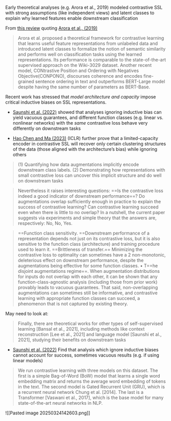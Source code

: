 Early theoretical analyses (e.g. Arora et al., 2019) modeled contrastive SSL with strong assumptions (like independent views) and latent classes to explain why learned features enable downstream classification​

From [this review](https://www.mdpi.com/2227-7080/9/1/2#:~:text=framework%20results%20in%20huge%20improvement,Position%20and%20Ordering%20with%20Negatives) quoting [Arora et al., (2019)](https://proceedings.mlr.press/v97/saunshi19a)

> Arora et al. proposed a theoretical framework for contrastive learning that learns useful feature representations from unlabeled data and introduced latent classes to formalize the notion of semantic similarity and performs well on classification tasks using the learned representations. Its performance is comparable to the state-of-the-art supervised approach on the Wiki-3029 dataset. Another recent model, CONtrastive Position and Ordering with Negatives Objective(CONPONO), discourses coherence and encodes fine-grained sentence ordering in text and outperforms BERT-Large model despite having the same number of parameters as BERT-Base.

Recent work has stressed that _model architecture and capacity_ impose critical inductive biases on SSL representations. 

- [Saunshi et al. (2022)](https://arxiv.org/abs/2202.14037) showed that analyses ignoring inductive bias can yield vacuous guarantees, and different function classes (e.g. linear vs. nonlinear networks) with the _same_ contrastive loss behave very differently on downstream tasks​

- [Hao Chen and Ma (2023)](https://arxiv.org/abs/2211.14699)  (ICLR) further prove that a limited-capacity encoder in contrastive SSL will recover only certain clustering structures of the data (those aligned with the architecture’s bias) while ignoring others​

> (1) Quantifying how data augmentations implicitly encode downstream class labels. (2) Demonstrating how representations with small contrastive loss can uncover this implicit structure and do well on downstream tasks


> Nevertheless it raises interesting questions: ==Is the contrastive loss indeed a good indicator of downstream performance==? Do augmentations overlap sufficiently enough in practice to explain the success of contrastive learning? Can contrastive learning succeed even when there is little to no overlap? In a nutshell, the current paper suggests via experiments and simple theory that the answers are, respectively: No, No, Yes.


> ==Function class sensitivity. ==Downstream performance of a representation depends not just on its contrastive loss, but it is also sensitive to the function class (architecture) and training procedure used to learn it.  ==Brittleness of transfer.== Minimizing the contrastive loss to optimality can sometimes have a 2 non-monotonic, deleterious effect on downstream performance, despite the augmentations being effective for some function classes. • T==he disjoint augmentations regime==. When augmentation distributions for inputs do not overlap with each other, it can be shown that any function-class-agnostic analysis (including those from prior work) provably leads to vacuous guarantees. That said, non-overlapping augmentations can sometimes still be informative, and contrastive learning with appropriate function classes can succeed, a phenomenon that is not captured by existing theory.


May need to look at:

> Finally, there are theoretical works for other types of self-supervised learning [Bansal et al., 2021], including methods like context reconstruction [Lee et al., 2021] and language model [Saunshi et al., 2021], studying their benefits on downstream tasks


-  [Saunshi et al. (2022)](https://arxiv.org/abs/2202.14037) Find that analysis which ignore inductive biases cannot account for success, sometimes vacuous results (e.g. if using linear models)

> We run contrastive learning with three models on this dataset. The first is a simple Bag-of-Word (BoW) model that learns a single word embedding matrix and returns the average word embedding of tokens in the text. The second model is Gated Recurrent Unit (GRU), which is a recurrent neural network Chung et al. [2014]. The last is a Transformer [Vaswani et al., 2017], which is the base model for many state-of-the-art neural networks in NLP.


![[Pasted image 20250324142603.png]]









